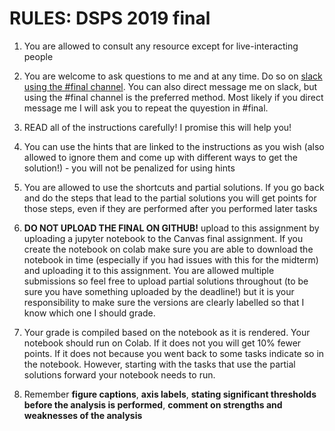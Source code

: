 # RULES: DSPS 2019 final

1. You are allowed to consult any resource except for live-interacting people

2. You are welcome to ask questions to me and at any time. Do so on [slack using the #final channel](https://dspsud2019.slack.com/archives/CPK314HLK). You can also direct message me on slack, but using the #final channel is the preferred method. Most likely if you direct message me I will ask you to repeat the quyestion in #final.

3. READ all of the instructions carefully! I promise this will help you!

4. You can use the hints that are linked to the instructions as you wish (also allowed to ignore them and come up with different ways to get the solution!) - you will not be penalized for using hints

5. You are allowed to use the shortcuts and partial solutions. If you go back and do the steps that lead to the partial solutions you will get points for those steps, even if they are performed after you performed later tasks

6. **DO NOT UPLOAD THE FINAL ON GITHUB!** upload to this assignment by uploading a jupyter notebook to the Canvas final assignment. If you create the notebook on colab make sure you are able to download the notebook in time (especially if you had issues with this for the midterm) and uploading it to this assignment. You are allowed multiple submissions so feel free to upload partial solutions throughout (to be sure you have something uploaded by the deadline!) but it is your responsibility to make sure the versions are clearly labelled so that I know which one I should grade.

7. Your grade is compiled based on the notebook as it is rendered. Your notebook should run on Colab. If it does not you will get 10% fewer points. If it does not because you went back to some tasks indicate so in the notebook. However, starting with the tasks that use the partial solutions forward your notebook needs to run.

8. Remember **figure captions**, **axis labels**, **stating significant thresholds before the analysis is performed**, **comment on strengths and weaknesses of the analysis**

